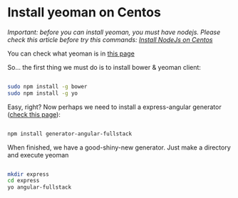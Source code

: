 # Install yeoman on Centos #

*Important: before you can install yeoman, you must have nodejs. Please check this article before try this commands: [Install NodeJs on Centos](nodejs)*

You can check what yeoman is in [this page](http://yeoman.io/)

So... the first thing we must do is to install bower & yeoman client:


```bash

sudo npm install -g bower
sudo npm install -g yo
```

Easy, right? Now perhaps we need to install a express-angular generator ([check this page](https://www.npmjs.org/package/generator-angular-fullstack)):

```bash

npm install generator-angular-fullstack
```

When finished, we have a good-shiny-new generator. Just make a directory and execute yeoman

```bash

mkdir express
cd express
yo angular-fullstack
```


